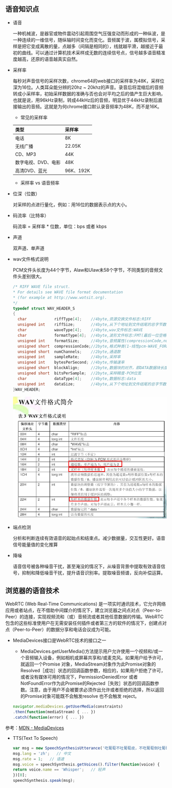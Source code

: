 ## 语音知识点

* 语音

  一种机械波，是器官或物件震动引起周围空气压强变动而形成的一种纵波，是一种连续的一维信号，随纵轴时间变化而变化。音频属于波，属模拟信号，采样是把它变成离散的量，点越多（间隔是相同的），线就越平滑，越接近于最初的曲线。可以通过计算机技术采样成无数的连续信号点，信号越多语音精准度越高，还原的语音越真实自然。

* 采样率

  每秒对声音信号的采样次数，chrome64的web接口的采样率为48K，采样位深为16位。人类耳朵能分辨的20hz ~ 20khz的声音。录音后将混缩后的音频转成小采样率，初始采样数据的准确与否也会对平均之后的值产生巨大影响，也就是说，用96kHz录制，转成44kHz后的音频，明显优于44kHz录制后直接输出的音频。这就是为何chrome接口默认录音频率为48K，而不是16K。

  - 常见的采样率

  |   类型   |  采样率  |
  | -------- | ------- |
  |    电话   |    8K   |
  |  无线广播  |  22.05K |
  |  CD、MP3  |    44K   |
  | 数字电视、DVD、电影 | 48K |
  | 高清DVD、蓝光 | 96K、192K |

  - 采样率 vs 语音频率

* 位深（位数）

  对采样的点进行量化，例如：用16位的数据表示点的大小。

* 码流率（比特率）

  码流率 = 采样率 * 位数，单位：bps 或者 kbps

* 声道

  双声道、单声道

* wav文件格式说明

  PCM文件头长度为44个字节，Alaw和Ulaw未58个字节，不同类型的音频文件头差别很大。

  ```C
  /* RIFF WAVE file struct. 
  * For details see WAVE file format documentation  
  * (for example at http://www.wotsit.org). 
  */  
  typedef struct WAV_HEADER_S  
  {
    char            riffType[4];    //4byte,资源交换文件标志:RIFF     
    unsigned int    riffSize;       //4byte,从下个地址到文件结尾的总字节数   
    char            waveType[4];    //4byte,wav文件标志:WAVE      
    char            formatType[4];  //4byte,波形文件标志:FMT(最后一位空格符)   
    unsigned int    formatSize;     //4byte,音频属性(compressionCode,numChannels,sampleRate,bytesPerSecond,blockAlign,bitsPerSample)所占字节数  
    unsigned short  compressionCode;//2byte,格式种类(1-线性pcm-WAVE_FORMAT_PCM,WAVEFORMAT_ADPCM)  
    unsigned short  numChannels;    //2byte,通道数  
    unsigned int    sampleRate;     //4byte,采样率  
    unsigned int    bytesPerSecond; //4byte,传输速率  
    unsigned short  blockAlign;     //2byte,数据块的对齐，即DATA数据块长度  
    unsigned short  bitsPerSample;  //2byte,采样精度-PCM位宽  
    char            dataType[4];    //4byte,数据标志:data  
    unsigned int    dataSize;       //4byte,从下个地址到文件结尾的总字节数，即除了wav header以外的pcm data length  
  }WAV_HEADER;
  ```

  ![wav文件格式说明](./images/wav.jpg)

* 端点检测

  分析和判断连续有效语音的起始点和结束点。减少数据量，交互性更好。语音信号能量值的变化推算

* 降噪

  语音信号被各种噪音干扰，甚至淹没的情况下，从噪音背景中提取有效语音信号，抑制和降低噪音干扰，提升语音识别率。提取噪音频谱，反向补偿运算。

## 浏览器的语音技术

WebRTC (Web Real-Time Communications) 是一项实时通讯技术，它允许网络应用或者站点，在不借助中间媒介的情况下，建立浏览器之间点对点（Peer-to-Peer）的连接，实现视频流和（或）音频流或者其他任意数据的传输。WebRTC包含的这些标准使用户在无需安装任何插件或者第三方的软件的情况下，创建点对点（Peer-to-Peer）的数据分享和电话会议成为可能。

* MediaDevices接口是WebRTC技术的接口之一

    - MediaDevices.getUserMedia()方法提示用户允许使用一个视频和/或一个音频输入设备，例如相机或屏幕共享和/或麦克风。如果用户给予许可，就返回一个Promise 对象，MediaStream对象作为此Promise对象的Resolved［成功］状态的回调函数参数，相应的，如果用户拒绝了许可，或者没有媒体可用的情况下，PermissionDeniedError 或者NotFoundError作为此Promise的Rejected［失败］状态的回调函数参数。注意，由于用户不会被要求必须作出允许或者拒绝的选择，所以返回的Promise对象可能既不会触发resolve 也不会触发 reject。

    ```js
    navigator.mediaDevices.getUserMedia(constraints)
    .then(function(mediaStream) { ... })
    .catch(function(error) { ... })
    ```

参考：[MDN - MediaDevices](https://developer.mozilla.org/zh-CN/docs/Web/API/MediaDevices/getUserMedia)

* TTS(Text To Speech)

  ```js
  var msg = new SpeechSynthesisUtterance('吃葡萄不吐葡萄皮，不吃葡萄倒吐葡萄皮！');
  msg.lang = 'zh';   // 中文
  msg.rate = 1;   // 语速
  msg.voice = speechSynthesis.getVoices().filter(function(voice) {
  return voice.name == 'Whisper';   // 轻声
  })[0];
  speechSynthesis.speak(msg);
  ```

